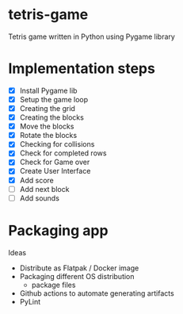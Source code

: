 # tetris-game
Tetris game written in Python using Pygame library

# Implementation steps
- [x] Install Pygame lib
- [x] Setup the game loop
- [x] Creating the grid
- [x] Creating the blocks
- [x] Move the blocks
- [x] Rotate the blocks
- [x] Checking for collisions
- [x] Check for completed rows
- [x] Check for Game over
- [x] Create User Interface
- [x] Add score
- [ ] Add next block
- [ ] Add sounds

# Packaging app

Ideas
- Distribute as Flatpak / Docker image
- Packaging different OS distribution
    - package files
- Github actions to automate generating artifacts
- PyLint